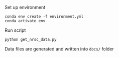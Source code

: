 Set up environment

```
conda env create -f environment.yml
conda activate env
```

Run script

```
python get_nrsc_data.py
```

Data files are generated and written into `docs/` folder
